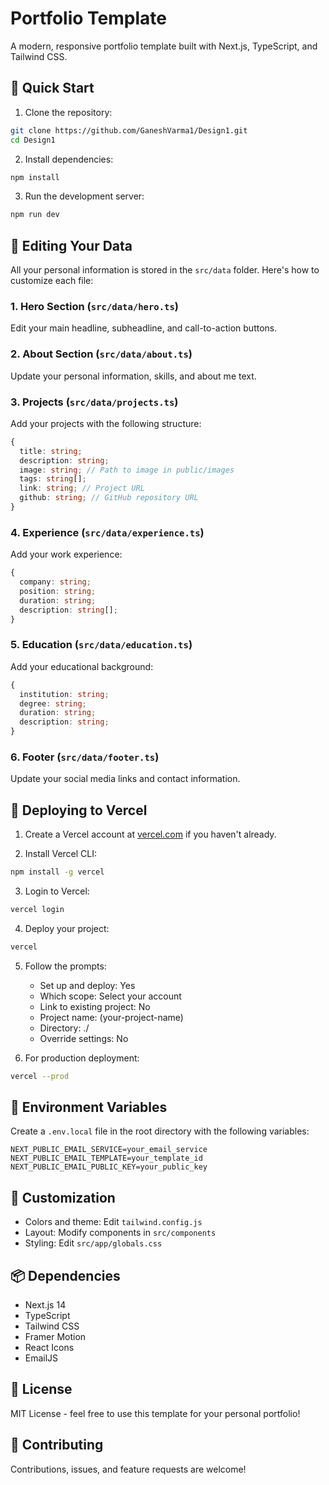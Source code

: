# Portfolio Template

A modern, responsive portfolio template built with Next.js, TypeScript, and Tailwind CSS.

## 🚀 Quick Start

1. Clone the repository:
```bash
git clone https://github.com/GaneshVarma1/Design1.git
cd Design1
```

2. Install dependencies:
```bash
npm install
```

3. Run the development server:
```bash
npm run dev
```

## 📝 Editing Your Data

All your personal information is stored in the `src/data` folder. Here's how to customize each file:

### 1. Hero Section (`src/data/hero.ts`)
Edit your main headline, subheadline, and call-to-action buttons.

### 2. About Section (`src/data/about.ts`)
Update your personal information, skills, and about me text.

### 3. Projects (`src/data/projects.ts`)
Add your projects with the following structure:
```typescript
{
  title: string;
  description: string;
  image: string; // Path to image in public/images
  tags: string[];
  link: string; // Project URL
  github: string; // GitHub repository URL
}
```

### 4. Experience (`src/data/experience.ts`)
Add your work experience:
```typescript
{
  company: string;
  position: string;
  duration: string;
  description: string[];
}
```

### 5. Education (`src/data/education.ts`)
Add your educational background:
```typescript
{
  institution: string;
  degree: string;
  duration: string;
  description: string;
}
```

### 6. Footer (`src/data/footer.ts`)
Update your social media links and contact information.

## 🚀 Deploying to Vercel

1. Create a Vercel account at [vercel.com](https://vercel.com) if you haven't already.

2. Install Vercel CLI:
```bash
npm install -g vercel
```

3. Login to Vercel:
```bash
vercel login
```

4. Deploy your project:
```bash
vercel
```

5. Follow the prompts:
   - Set up and deploy: Yes
   - Which scope: Select your account
   - Link to existing project: No
   - Project name: (your-project-name)
   - Directory: ./
   - Override settings: No

6. For production deployment:
```bash
vercel --prod
```

## 🔧 Environment Variables

Create a `.env.local` file in the root directory with the following variables:
```env
NEXT_PUBLIC_EMAIL_SERVICE=your_email_service
NEXT_PUBLIC_EMAIL_TEMPLATE=your_template_id
NEXT_PUBLIC_EMAIL_PUBLIC_KEY=your_public_key
```

## 🎨 Customization

- Colors and theme: Edit `tailwind.config.js`
- Layout: Modify components in `src/components`
- Styling: Edit `src/app/globals.css`

## 📦 Dependencies

- Next.js 14
- TypeScript
- Tailwind CSS
- Framer Motion
- React Icons
- EmailJS

## 📄 License

MIT License - feel free to use this template for your personal portfolio!

## 🤝 Contributing

Contributions, issues, and feature requests are welcome!